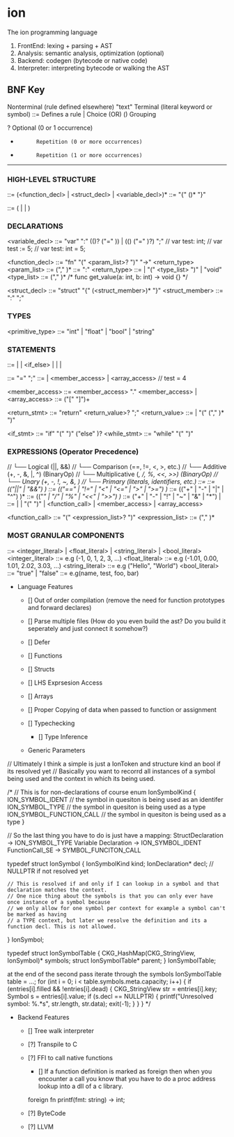 # ion
The ion programming language

1. FrontEnd: lexing + parsing + AST
2. Analysis: semantic analysis, optimization (optional)
3. Backend: codegen (bytecode or native code)
4. Interpreter: interpreting bytecode or walking the AST

BNF Key
--------------------------------
<foo>       Nonterminal (rule defined elsewhere)
"text"      Terminal (literal keyword or symbol)
::=         Defines a rule
|           Choice (OR)
()          Grouping

?           Optional (0 or 1 occurrence)
*           Repetition (0 or more occurrences)
+           Repetition (1 or more occurrences)
--------------------------------------------------

### HIGH-LEVEL STRUCTURE
<program> ::= (<function_decl> | <struct_decl> | <variable_decl>)*
<scope> ::= "{" (<node>)* "}"

<node> ::= (<statement> | <decleration> | <expression>)

### DECLARATIONS
<variable_decl> ::= "var" <identifier> ":" ((<type>)? ("=" <expression>)) | ((<type>) ("=" <expression>)?) ";"
// var test: int;
// var test := 5;
// var test: int = 5;

<function_decl> ::= "fn" <identifier> "(" <param_list>? ")" "->" <return_type> <scope>
<param_list> ::= <parameter> ("," <parameter>)*
<parameter> ::= <identifier> ":" <type>
<return_type> ::= <type> | "(" <type_list> ")" | "void"
<type_list> ::= <type> ("," <type>)*
/*
func get_value(a: int, b: int) -> void {}
*/

<struct_decl> ::= "struct" <identifier> "{" (<struct_member>)* "}"
<struct_member> ::= <identifier> ":" <type> ";"

### TYPES
<primitive_type> ::= "int" | "float" | "bool" | "string"

### STATEMENTS
<statement> ::= <assignment> |<return> | <if_else> | <while> |
                <continue> | <break>


<assignment> ::= <lhs> "=" <expression> ";"
<lhs> ::= <identifier> | <member_access> | <array_access>
// test = 4

<member_access> ::= <member_access> "." <member_access> | <identifier>
<array_access> ::= <identifier> ("[" <expression> "]")+

<return_stmt> ::= "return" <return_value>? ";"
<return_value> ::= <expression> | "(" <expression> ("," <expression>)* ")"

<if_stmt> ::= "if" "(" <expression> ")" <scope> ("else" <scope>)?
<while_stmt> ::= "while" "(" <expression> ")" <statement>

### EXPRESSIONS (Operator Precedence)
// └── Logical (||, &&)
//      └── Comparison (==, !=, <, >, etc.)
//          └── Additive (+, -, &, |, ^) (BinaryOp)
//              └── Multiplicative (*, /, %, <<, >>) (BinaryOp)
//                  └── Unary (+, -, !, ~, &, *)
//                      └── Primary (literals, identifiers, etc.)
<expression> ::= <logical>
<logical> ::= <comparison> (("||" | "&&") <comparison>)*
<comparison> ::= <additive> (("==" | "!=" | "<" | "<=" | ">" | ">=") <additive>)*
<additive> ::= <multiplicative> (("+" | "-" | "|" | "^") <multiplicative>)*
<multiplicative> ::= <unary> (("*" | "/" | "%" | "<<" | ">>") <unary>)*
<unary> ::= ("+" | "-" | "!" | "~" | "&" | "*") <unary> | <primary>
<primary> ::= <literal> | <identifier> | "(" <expression> ")" | <function_call> | <member_access> | <array_access>

<function_call> ::= <identifier> "(" <expression_list>? ")"
<expression_list> ::= <expression> ("," <expression>)*

### MOST GRANULAR COMPONENTS
<literal> ::= <integer_literal> | <float_literal> | <string_literal> | <bool_literal>
<integer_literal> ::= e.g (-1, 0, 1, 2, 3, ...)
<float_literal> ::= e.g (-1.01, 0.00, 1.01, 2.02, 3.03, ...)
<string_literal> ::= e.g ("Hello", "World")
<bool_literal> ::= "true" | "false"
<identifier> ::= e.g(name, test, foo, bar)

- Language Features
    - [] Out of order compilation (remove the need for function prototypes and forward declares)
    - [] Parse multiple files (How do you even build the ast? Do you build it seperately and just connect it somehow?)
    - [] Defer
    - [] Functions
    - [] Structs
    - [] LHS Exprsesion Access
    - [] Arrays
    - [] Proper Copying of data when passed to function or assignment
    - [] Typechecking
        - [] Type Inference

    - Generic Parameters


// Ultimately I think a simple is just a IonToken and structure kind an bool if its resolved yet
// Basically you want to recorrd all instances of a symbol being used 
and the context in which its being used.

/*
// This is for non-declarations of course
enum IonSymbolKind {
    ION_SYMBOL_IDENT // the symbol in quesiton is being used as an identifer
    ION_SYMBOL_TYPE  // the symbol in quesiton is being used as a type
    ION_SYMBOL_FUNCTION_CALL // the symbol in quesiton is being used as a type
}

// So the last thing you have to do is just have a mapping:
StructDeclaration -> ION_SYMBOL_TYPE
Variable Declaration -> ION_SYMBOL_IDENT
FunctionCall_SE -> SYMBOL_FUNCITON_CALL

typedef struct IonSymbol {
    IonSymbolKind kind;
    IonDeclaration* decl; // NULLPTR if not resolved yet
    
    // This is resolved if and only if I can lookup in a symbol and that declaration matches the context.
    // One nice thing about the symbols is that you can only ever have once instance of a symbol because
    // we only allow for one symbol per context for example a symbol can't be marked as having
    // a TYPE context, but later we resolve the definition and its a function decl. This is not allowed.
} IonSymbol;

typedef struct IonSymbolTable {
    CKG_HashMap(CKG_StringView, IonSymbol)* symbols;
    struct IonSymbolTable* parent;
} IonSymbolTable;

at the end of the second pass iterate through the symbols
IonSymbolTable table = ...;
for (int i = 0; i < table.symbols.meta.capacity; i++) {
    if (entries[i].filled && !entries[i].dead) {
        CKG_StringView str = entries[i].key;
        Symbol s = entries[i].value;
        if (s.decl == NULLPTR) {
            printf("Unresolved symbol: %.*s", str.length, str.data);
            exit(-1);
        }
    }
}
*/

- Backend Features
    - [] Tree walk interpreter
    
    - [?] Transpile to C
    - [?] FFI to call native functions
        - [] If a function definition is marked as foreign then when you encounter a call you know that you
        have to do a proc address lookup into a dll of a c library.

        foreign fn printf(fmt: string) -> int;

    - [?] ByteCode
    - [?] LLVM